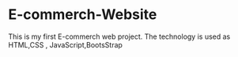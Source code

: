 # E-commerch-Website
This is my first E-commerch web project. The technology is used as HTML,CSS , JavaScript,BootsStrap
